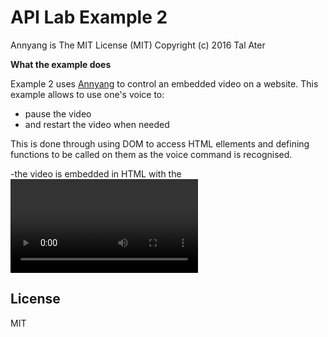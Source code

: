 # API Lab Example 2

Annyang is The MIT License (MIT)
Copyright (c) 2016 Tal Ater

**What the example does**

Example 2 uses [Annyang] to control an embedded video on a website. This example allows to use one's voice to:

  - pause the video
  - and restart the video when needed
 
  
This is done through using DOM to access HTML ellements and defining functions to be called on them as the voice command is recognised.

  -the video is embedded in HTML with the <video> hmtl5 tag and then called through the dom
  -two functions are declared within the JavaScript file that pause and play the video
  -with the commands the words that needed to be recognized by annyang are defined.


License
----

MIT

   [Annyang]: <https://www.talater.com/annyang/m>
